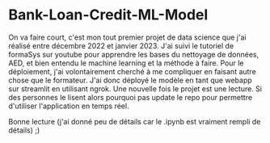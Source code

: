# Bank-Loan-Credit-ML-Model

On va faire court, c'est mon tout premier projet de data science que j'ai réalisé entre décembre 2022 et janvier 2023. J'ai suivi le tutoriel de formaSys sur youtube pour apprendre les bases du nettoyage de données, AED, et bien entendu le machine learning et la méthode à faire. Pour le déploiement, j'ai volontairement cherché à me compliquer en faisant autre chose que le formateur. J'ai donc déployé le modèle en tant que webapp sur streamlit en utilisant ngrok. Une nouvelle fois le projet est une lecture. Si des personnes le lisent alors pourquoi pas update le repo pour permettre d'utiliser l'application en temps réel. 

Bonne lecture (j'ai donné peu de détails car le .ipynb est vraiment rempli de détails) ;)
